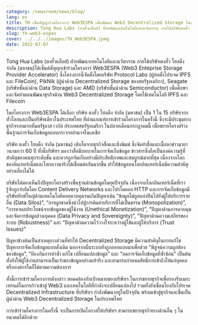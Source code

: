 ```yaml
---
category: /newsroom/news/blog/
lang: en
title: TH เซ็นสัญญาร่วมโครงการ Web3ESPA เพื่อพัฒนา Web3 Decentralized Storage ในประเทศไทย
description: Tong Hua Labs (ตงฮั้วแล็บส์) ฝ่ายพัฒนาเทคโนโลยีและนวัตกรรม ภายใต้บริษัทตงฮั้ว โฮลดิ้ง จำกัด (มหาชน)ได้เซ็นต์สัญญาเข้าร่วมโครงการ Web3ESPA (Web3 Enteprise Storage Provider Accelerator) ซึ่งโครงการนี้จัดตั้งโดยบริษัท Protocol Labs (ผู้ก่อตั้งโปรเจค IPFS และ FileCoin), PikNik (ผู้นําด้าน Decentralized Storage ของสหรัฐอเมริกา), Seagate (บริษัทชั้นนำด้าน Data Storage) และ AMD (บริษัทชั้นนำด้าน Semiconductor) เพื่อศึกษาและจัดทำแผนพัฒนาธุรกิจด้าน Web3 Decentralized Storage โดยใช้เทคโนโลยี IPFS และ Filecoin
slug: th-web3-espas
cover: ../../../images/TH_Web3ESPA.jpeg
date: 2022-07-07
---
```


Tong Hua Labs (ตงฮั้วแล็บส์) ฝ่ายพัฒนาเทคโนโลยีและนวัตกรรม ภายใต้บริษัทตงฮั้ว โฮลดิ้ง จำกัด (มหาชน)ได้เซ็นต์สัญญาเข้าร่วมโครงการ Web3ESPA (Web3 Enteprise Storage Provider Accelerator) ซึ่งโครงการนี้จัดตั้งโดยบริษัท Protocol Labs (ผู้ก่อตั้งโปรเจค IPFS และ FileCoin), PikNik (ผู้นําด้าน Decentralized Storage ของสหรัฐอเมริกา), Seagate (บริษัทชั้นนำด้าน Data Storage) และ AMD (บริษัทชั้นนำด้าน Semiconductor) เพื่อศึกษาและจัดทำแผนพัฒนาธุรกิจด้าน Web3 Decentralized Storage โดยใช้เทคโนโลยี IPFS และ Filecoin

โดยโครงการ Web3ESPA ได้เลือก บริษัท ตงฮั้ว โฮลดิ้ง จำกัด (มหาชน) เป็น 1 ใน 15 บริษัทจากทั่วโลกและเป็นบริษัทเดียวในประเทศไทย ที่ผ่านเกณฑ์การเข้าร่วมโครงการในครั้งนี้ ซึ่งจะมีประชุมทางธุรกิจรอบแรกที่มลรัฐลาส เวกัส ประเทศสหรัฐอเมริกา ในปลายเดือนกรกฎาคมนี้ เพื่อขยายโครงสร้างพื้นฐานการจัดเก็บข้อมูลแบบกระจายอำนาจในเอเชีย

บริษัท ตงฮั้ว โฮลดิ้ง จำกัด (มหาชน) เติบโตจากธุรกิจสื่อและสิ่งพิมพ์ ซึ่งจัดทำสื่อและเนื้อหาข่าวมายาวนานกว่า 60 ปี ทั้งนี้บริษัทฯ มองว่าสื่อมีบทบาทในการจัดเก็บข้อมูล ข่าวสารซึ่งถือเป็นองค์ความรู้ที่สำคัญของคนทุกระดับชั้น และควรถูกจัดเก็บอย่างมีประสิทธิภาพและสมบูรณ์มากที่สุด เนื่องจากโลกของอินเทอร์เน็ตและโลกความจริงได้เชื่อมต่อกันมากขึ้น ทำให้ข้อมูลบนโลกอินเทอร์เน็ตมีความสำคัญอย่างเลี่ยงไม่ได้

บริษัทได้มองเห็นถึงปัญหาโครงสร้างพื้นฐานด้านข้อมูลในยุคปัจจุบัน เนื่องจากโลกอินเทอร์เน็ตที่เรารู้จักถูกจำกัดโดย Content Delivery Networks และโปรโตคอล HTTP และการจัดเก็บข้อมูลมีบริษัทยักษ์ใหญ่ด้านเทคโนโลยีคอยควบคุมจนเกิดปัญหาเช่น “ข้อมูลไม่ถูกแบ่งปันไปยังผู้ให้บริการรายอื่น (Data Silos)”, “การผูกขาดซึ่งนำไปสู่การคิดค่าบริการที่ไม่เป็นธรรม (Monopolization)”, “การหาผลประโยชน์จากข้อมูลของผู้ใช้งาน (Unethical Monetization)”, “ปัญหาด้านการควบคุมและจัดการข้อมูลส่วนบุคคล (Data Privacy and Sovereignty)”, ”ปัญหาด้านความเสถียรของระบบ (Robustness)” และ “ปัญหาด้านความไว้วางใจระหว่างผู้ใช้และผู้ให้บริการ (Trust Issues)”

ปัญหาข้างต้นเป็นสาเหตุบางส่วนที่ทำให้ Decentralized Storage มีความสำคัญในการแก้ไขปัญหาการจัดเก็บข้อมูลแบบดั้งเดิม นอกจากนั้นระบบยังถูกออกแบบมาเพื่อช่วย “พิสูจน์ความถูกต้องของข้อมูล”, “ป้องกันการทำซ้ำ แก้ไข เปลี่ยนแปลงข้อมูล” และ “ลดการจัดเก็บข้อมูลที่ซ้ำซ้อน” เป็นต้น ทั้งยังให้ผู้ใช้งานสามารถเป็นเจ้าของข้อมูลอย่างแท้จริง และสามารถกำหนดสิทธิ์การเข้าถึงให้แก่บุคคล หรือองค์กรใดก็ได้ตามความต้องการ

ทั้งนี้การเข้าร่วมโครงการดังกล่าว สอดคล้องกับเป้าหมายของบริษัทฯ ในการขยายธุรกิจเพื่อรองรับเมกะเทรนด์ในการก้าวเข้าสู่ Web3 และเทคโนโลยีที่กำลังจะเปลี่ยนแปลงไป รวมทั้งยังเชื่อมโยงกับโปรเจค Decentralized Infrastructure ที่บริษัทฯ กำลังพัฒนาอยู่ในปัจจุบัน พร้อมเข้าสู่ธุรกิจและขึ้นเป็นผู้นำด้าน Web3 Decentralized Storage ในประเทศไทย

การเข้าร่วมโครงการในครั้งนี้ จะเป็นการเปิดโอกาสให้บริษัทฯ สามารถขยายธุรกิจทางด้านอื่น ๆ ในอนาคตได้อีกด้วย
